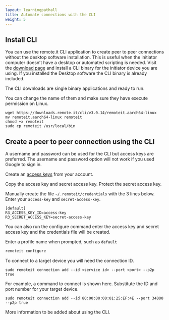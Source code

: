 ```yaml
---
layout: learningpathall
title: Automate connections with the CLI
weight: 5
---
```


## Install CLI 

You can use the remote.it CLI application to create peer to peer connections without the desktop software installation. This is useful when the initiator computer doesn’t have a desktop or automated scripting is needed. Visit the [download page](https://www.remote.it/download-list) and install a CLI binary for the initiator device you are using. If you installed the Desktop software the CLI binary is already included. 

The CLI downloads are single binary applications and ready to run. 

You can change the name of them and make sure they have execute permission on Linux. 

```console
wget https://downloads.remote.it/cli/v3.0.14/remoteit.aarch64-linux
mv remoteit.aarch64-linux remoteit
chmod +x remoteit
sudo cp remoteit /usr/local/bin
```

## Create a peer to peer connection using the CLI

A username and password can be used for the CLI but access keys are preferred. The username and password option will not work if you used Google to sign in. 

Create an [access keys](https://app.remote.it/#/account/accessKey) from your account.

Copy the access key and secret access key. Protect the secret access key. 

Manually create the file `~/.remoteit/credentials` with the 3 lines below. Enter your `access-key` and `secret-access-key`. 

```console
[default]
R3_ACCESS_KEY_ID=access-key
R3_SECRET_ACCESS_KEY=secret-access-key
```

You can also run the configure command enter the access key and secret access key and the credentials file will be created. 

Enter a profile name when prompted, such as `default`

```bash
remoteit configure
```


To connect to a target device you will need the connection ID. 

```console
sudo remoteit connection add --id <service id> --port <port> --p2p true
```

For example, a command to connect is shown here. Substitute the ID and port number for your target device. 

```console
sudo remoteit connection add --id 80:00:00:00:01:25:EF:4E --port 34000 --p2p true
```

More information to be added about using the CLI.


